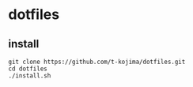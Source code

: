 # dotfiles

## install

```
git clone https://github.com/t-kojima/dotfiles.git
cd dotfiles
./install.sh
```
